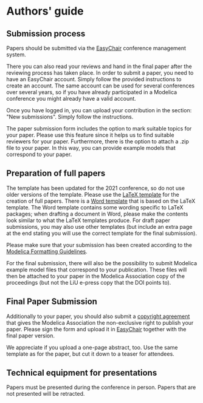 # Authors' guide

## Submission process

Papers should be submitted via the [EasyChair]() conference management system.

There you can also read your reviews and hand in the final paper after the reviewing process has taken place. In order to submit a paper, you need to have an EasyChair account. Simply follow the provided instructions to create an account. The same account can be used for several conferences over several years, so if you have already participated in a Modelica conference you might already have a valid account.

Once you have logged in, you can upload your contribution in the section: "New submissions". Simply follow the instructions.

The paper submission form includes the option to mark suitable topics for your paper.
Please use this feature since it helps us to find suitable reviewers for your paper.
Furthermore, there is the option to attach a .zip file to your paper.
In this way, you can provide example models that correspond to your paper.

## Preparation of full papers

The template has been updated for the 2021 conference, so do not use older versions of the template.
Please use the [LaTeX template](https://github.com/modelica-association/conference-templates/tree/master/LaTeX) for the creation of full papers.
There is a [Word template](https://github.com/modelica-association/conference-templates/tree/master/MSWord) that is based on the LaTeX template.
The Word template contains some wording specific to LaTeX packages; when drafting a document in Word, please make the contents look similar to what the LaTeX templates produce.
For draft paper submissions, you may also use other templates (but include an extra page at the end stating you will use the correct template for the final submission).

Please make sure that your submission has been created according to the [Modelica Formatting Guidelines](formatting.md).

For the final submission, there will also be the possibility to submit Modelica example model files that correspond to your publication. These files will then be attached to your paper in the Modelica Association copy of the proceedings (but not the LiU e-press copy that the DOI points to).

## Final Paper Submission

Additionally to your paper, you should also submit a [copyright agreement](Documents/Modelica2021_copyright_form.pdf) that gives the Modelica Association the non-exclusive right to publish your paper. Please sign the form and upload it in [EasyChair]() together with the final paper version.
 
We appreciate if you upload a one-page abstract, too.
Use the same template as for the paper, but cut it down to a teaser for attendees.

## Technical equipment for presentations

Papers must be presented during the conference in person. Papers that are not presented will be retracted.